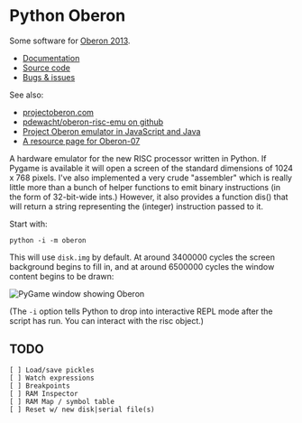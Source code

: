 Python Oberon
=============

Some software for [Oberon 2013](http://www.inf.ethz.ch/personal/wirth/ProjectOberon/).

-  [Documentation](https://pythonoberon.readthedocs.io/en/latest/)
-  [Source code](https://git.sr.ht/~sforman/PythonOberon)
-  [Bugs & issues](https://todo.sr.ht/~sforman/python-oberon)


See also:

-  [projectoberon.com](http://projectoberon.com/)
-  [pdewacht/oberon-risc-emu on github](https://github.com/pdewacht/oberon-risc-emu)
-  [Project Oberon emulator in JavaScript and Java](http://schierlm.github.io/OberonEmulator/)
-  [A resource page for Oberon-07](http://oberon07.com/)


A hardware emulator for the new RISC processor written in Python.  If
Pygame is available it will open a screen of the standard dimensions of
1024 x 768 pixels.  I've also implemented a very crude "assembler" which
is really little more than a bunch of helper functions to emit binary
instructions (in the form of 32-bit-wide ints.)  However, it also provides
a function dis() that will return a string representing the (integer)
instruction passed to it.

Start with:

```
python -i -m oberon
```

This will use `disk.img` by default.  At around 3400000 cycles the screen
background begins to fill in, and at around 6500000 cycles the window
content begins to be drawn:

![PyGame window showing Oberon](https://git.sr.ht/~sforman/PythonOberon/blob/master/Screenshot.png "PyGame window showing Oberon")

(The `-i` option tells Python to drop into interactive REPL mode after
the script has run.  You can interact with the risc object.)


TODO
--------------

    [ ] Load/save pickles
    [ ] Watch expressions
    [ ] Breakpoints
    [ ] RAM Inspector
    [ ] RAM Map / symbol table
    [ ] Reset w/ new disk|serial file(s)
